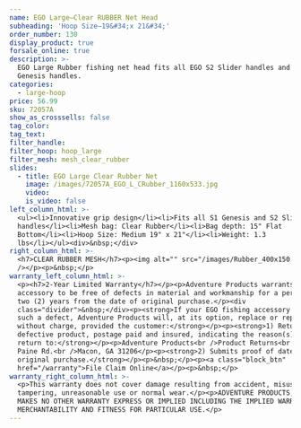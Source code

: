 ```yaml
---
name: EGO Large—Clear RUBBER Net Head
subheading: 'Hoop Size—19&#34;x 21&#34;'
order_number: 130
display_product: true
forsale_online: true
description: >-
  EGO Large Rubber fishing net head fits all EGO S2 Slider handles and S1
  Genesis handles.
categories:
  - large-hoop
price: 56.99
sku: 72057A
show_as_crosssells: false
tag_color:
tag_text:
filter_handle:
filter_hoop: hoop_large
filter_mesh: mesh_clear_rubber
slides:
  - title: EGO Large Clear Rubber Net
    image: /images/72057A_EGO_L_CRubber_1160x533.jpg
    video:
    is_video: false
left_column_html: >-
  <ul><li>Innovative grip design</li><li>Fits all S1 Genesis and S2 Slider
  handles</li><li>Mesh bag: Clear Rubber</li><li>Bag depth: 15" Flat
  Bottom</li><li>Hoop Size: Medium 19" x 21"</li><li>Weight: 1.3
  lbs</li></ul><div>&nbsp;</div>
right_column_html: >-
  <h7>CLEAR RUBBER MESH</h7><p><img alt="" src="/images/Rubber_400x150.jpg"
  /></p><p>&nbsp;</p>
warranty_left_column_html: >-
  <p><h7>2-Year Limited Warranty</h7></p><p>Adventure Products warrants your EGO
  accessory to be free of defects in material and workmanship for a period of
  two (2) years from the date of original purchase.</p><div
  class="divider">&nbsp;</div><p><strong>If your EGO fishing accessory exhibits
  such a defect, Adventure Products will, at its option, replace or repair it
  without charge, provided the customer:</strong></p><p><strong>1) Returns the
  defective product, postage paid and insured, indicating the reason(s) for the
  return to:</strong></p><p>Adventure Products<br />Product Returns<br />889 Guy
  Paine Rd.<br />Macon, GA 31206</p><p><strong>2) Submits proof of date of
  original purchase.</strong></p><p>&nbsp;</p><p><a class="block_btn"
  href="/warranty">File Claim Online</a></p><p>&nbsp;</p>
warranty_right_column_html: >-
  <p>This warranty does not cover damage resulting from accident, misuse, abuse,
  tampering, unreasonable use or normal wear.</p><p>ADVENTURE PRODUCTS, INC.
  MAKES NO OTHER WARRANTY EXPRESS OR IMPLIED INCLUDING THE IMPLIED WARRANTIES OF
  MERCHANTABILITY AND FITNESS FOR PARTICULAR USE.</p>
---
```

